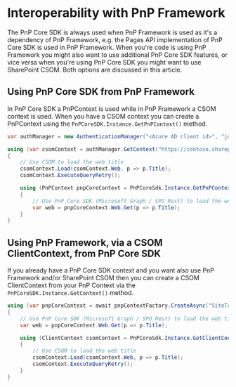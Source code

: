 # Interoperability with PnP Framework

The PnP Core SDK is always used when PnP Framework is used as it's a dependency of PnP Framework, e.g. the Pages API implementation of PnP Core SDK is used in PnP Framework. When you're code is using PnP Framework you might also want to use additional PnP Core SDK features, or vice versa when you're using PnP Core SDK you might want to use SharePoint CSOM. Both options are discussed in this article.

## Using PnP Core SDK from PnP Framework

In PnP Core SDK a PnPContext is used while in PnP Framework a CSOM context is used. When you have a CSOM context you can create a PnPContext using the `PnPCoreSDK.Instance.GetPnPContext()` method.

```csharp
var authManager = new AuthenticationManager("<Azure AD client id>", "joe@contoso.onmicrosoft.com", "Pwd as SecureString");

using (var csomContext = authManager.GetContext("https://contoso.sharepoint.com"))
{
    // Use CSOM to load the web title
    csomContext.Load(csomContext.Web, p => p.Title);
    csomContext.ExecuteQueryRetry();

    using (PnPContext pnpCoreContext = PnPCoreSdk.Instance.GetPnPContext(csomContext))
    {
        // Use PnP Core SDK (Microsoft Graph / SPO Rest) to load the web title
        var web = pnpCoreContext.Web.Get(p => p.Title);
    }
}
```

## Using PnP Framework, via a CSOM ClientContext, from PnP Core SDK

If you already have a PnP Core SDK context and you want also use PnP Framework and/or SharePoint CSOM then you can create a CSOM ClientContext from your PnP Context via the `PnPCoreSDK.Instance.GetContext()` method.

```csharp
using (var pnpCoreContext = await pnpContextFactory.CreateAsync("SiteToWorkWith"))
{
    // Use PnP Core SDK (Microsoft Graph / SPO Rest) to load the web title
    var web = pnpCoreContext.Web.Get(p => p.Title);

    using (ClientContext csomContext = PnPCoreSdk.Instance.GetClientContext(pnpCoreContext))
    {
        // Use CSOM to load the web title
        csomContext.Load(csomContext.Web, p => p.Title);
        csomContext.ExecuteQueryRetry();
    }    
}
```
